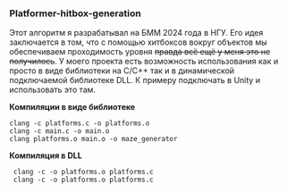 ### Platformer-hitbox-generation
Этот алгоритм я разрабатывал на БММ 2024 года в НГУ.
Его идея заключается в том, что с помощью хитбоксов вокруг объектов мы обеспечиваем проходимость уровня ~~правда всё ещё у меня это не получилось~~.
У моего проекта есть возможность использования как и просто в виде библиотеки на C/C++ так и в динамической подключаемой библиотеке DLL. 
К примеру подключать в Unity и использовать это там.

__**Компиляции в виде библиотеке**__
```
clang -c platforms.c -o platforms.o
clang -c main.c -o main.o
clang platforms.o main.o -o maze_generator
```

__**Компиляция в DLL**__
```
 clang -c -o platforms.o platforms.c
 clang -c -o platforms.o platforms.c
```
